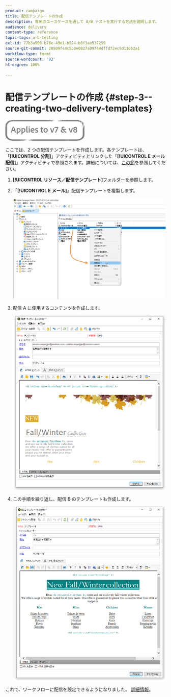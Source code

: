 ```yaml
---
product: campaign
title: 配信テンプレートの作成
description: 専用のユースケースを通して A/B テストを実行する方法を説明します。
audience: delivery
content-type: reference
topic-tags: a-b-testing
exl-id: 77b3a906-b76e-49e1-b524-b6f1ae537259
source-git-commit: 20509f44c5b8e0827a09f44dffdf2ec9d11652a1
workflow-type: tm+mt
source-wordcount: '93'
ht-degree: 100%

---
```


# 配信テンプレートの作成 {#step-3--creating-two-delivery-templates}

![](../../assets/common.svg)

ここでは、2 つの配信テンプレートを作成します。各テンプレートは、「**[!UICONTROL 分割]**」アクティビティとリンクした「**[!UICONTROL E メール配信]**」アクティビティで参照されます。詳細については、[この節](about-templates.md)を参照してください。

1. **[!UICONTROL リソース／配信テンプレート]**&#x200B;フォルダーを参照します。
1. 「**[!UICONTROL E メール]**」配信テンプレートを複製します。

   ![](assets/use_case_abtesting_deliverymodel_001.png)

1. 配信 A に使用するコンテンツを作成します。

   ![](assets/use_case_abtesting_deliverymodel_002.png)

1. この手順を繰り返し、配信 B のテンプレートも作成します。

   ![](assets/use_case_abtesting_deliverymodel_003.png)

これで、ワークフローに配信を設定できるようになりました。 [詳細情報](a-b-testing-uc-configuring-deliveries.md)。
